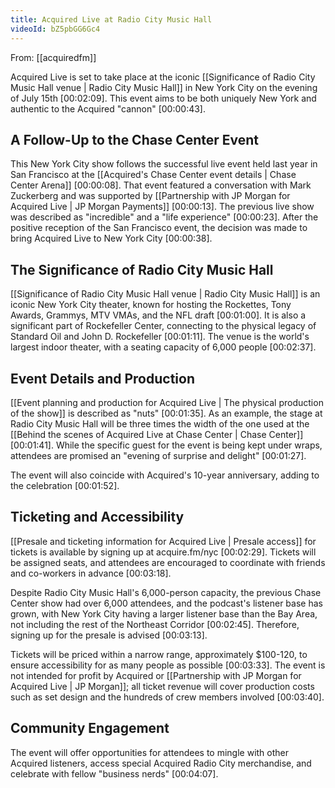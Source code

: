```yaml
---
title: Acquired Live at Radio City Music Hall
videoId: bZ5pbGG6Gc4
---
```


From: [[acquiredfm]] <br/> 

Acquired Live is set to take place at the iconic [[Significance of Radio City Music Hall venue | Radio City Music Hall]] in New York City on the evening of July 15th <a class="yt-timestamp" data-t="00:02:09">[00:02:09]</a>. This event aims to be both uniquely New York and authentic to the Acquired "cannon" <a class="yt-timestamp" data-t="00:00:43">[00:00:43]</a>.

## A Follow-Up to the Chase Center Event

This New York City show follows the successful live event held last year in San Francisco at the [[Acquired's Chase Center event details | Chase Center Arena]] <a class="yt-timestamp" data-t="00:00:08">[00:00:08]</a>. That event featured a conversation with Mark Zuckerberg and was supported by [[Partnership with JP Morgan for Acquired Live | JP Morgan Payments]] <a class="yt-timestamp" data-t="00:00:13">[00:00:13]</a>. The previous live show was described as "incredible" and a "life experience" <a class="yt-timestamp" data-t="00:00:23">[00:00:23]</a>. After the positive reception of the San Francisco event, the decision was made to bring Acquired Live to New York City <a class="yt-timestamp" data-t="00:00:38">[00:00:38]</a>.

## The Significance of Radio City Music Hall

[[Significance of Radio City Music Hall venue | Radio City Music Hall]] is an iconic New York City theater, known for hosting the Rockettes, Tony Awards, Grammys, MTV VMAs, and the NFL draft <a class="yt-timestamp" data-t="00:01:00">[00:01:00]</a>. It is also a significant part of Rockefeller Center, connecting to the physical legacy of Standard Oil and John D. Rockefeller <a class="yt-timestamp" data-t="00:01:11">[00:01:11]</a>. The venue is the world's largest indoor theater, with a seating capacity of 6,000 people <a class="yt-timestamp" data-t="00:02:37">[00:02:37]</a>.

## Event Details and Production

[[Event planning and production for Acquired Live | The physical production of the show]] is described as "nuts" <a class="yt-timestamp" data-t="00:01:35">[00:01:35]</a>. As an example, the stage at Radio City Music Hall will be three times the width of the one used at the [[Behind the scenes of Acquired Live at Chase Center | Chase Center]] <a class="yt-timestamp" data-t="00:01:41">[00:01:41]</a>. While the specific guest for the event is being kept under wraps, attendees are promised an "evening of surprise and delight" <a class="yt-timestamp" data-t="00:01:27">[00:01:27]</a>.

The event will also coincide with Acquired's 10-year anniversary, adding to the celebration <a class="yt-timestamp" data-t="00:01:52">[00:01:52]</a>.

## Ticketing and Accessibility

[[Presale and ticketing information for Acquired Live | Presale access]] for tickets is available by signing up at acquire.fm/nyc <a class="yt-timestamp" data-t="00:02:29">[00:02:29]</a>. Tickets will be assigned seats, and attendees are encouraged to coordinate with friends and co-workers in advance <a class="yt-timestamp" data-t="00:03:18">[00:03:18]</a>.

Despite Radio City Music Hall's 6,000-person capacity, the previous Chase Center show had over 6,000 attendees, and the podcast's listener base has grown, with New York City having a larger listener base than the Bay Area, not including the rest of the Northeast Corridor <a class="yt-timestamp" data-t="00:02:45">[00:02:45]</a>. Therefore, signing up for the presale is advised <a class="yt-timestamp" data-t="00:03:13">[00:03:13]</a>.

Tickets will be priced within a narrow range, approximately $100-120, to ensure accessibility for as many people as possible <a class="yt-timestamp" data-t="00:03:33">[00:03:33]</a>. The event is not intended for profit by Acquired or [[Partnership with JP Morgan for Acquired Live | JP Morgan]]; all ticket revenue will cover production costs such as set design and the hundreds of crew members involved <a class="yt-timestamp" data-t="00:03:40">[00:03:40]</a>.

## Community Engagement

The event will offer opportunities for attendees to mingle with other Acquired listeners, access special Acquired Radio City merchandise, and celebrate with fellow "business nerds" <a class="yt-timestamp" data-t="00:04:07">[00:04:07]</a>.